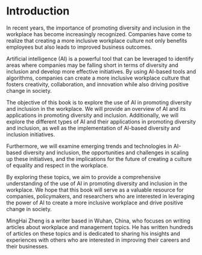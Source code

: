 # Introduction

In recent years, the importance of promoting diversity and inclusion in the workplace has become increasingly recognized. Companies have come to realize that creating a more inclusive workplace culture not only benefits employees but also leads to improved business outcomes.

Artificial intelligence (AI) is a powerful tool that can be leveraged to identify areas where companies may be falling short in terms of diversity and inclusion and develop more effective initiatives. By using AI-based tools and algorithms, companies can create a more inclusive workplace culture that fosters creativity, collaboration, and innovation while also driving positive change in society.

The objective of this book is to explore the use of AI in promoting diversity and inclusion in the workplace. We will provide an overview of AI and its applications in promoting diversity and inclusion. Additionally, we will explore the different types of AI and their applications in promoting diversity and inclusion, as well as the implementation of AI-based diversity and inclusion initiatives.

Furthermore, we will examine emerging trends and technologies in AI-based diversity and inclusion, the opportunities and challenges in scaling up these initiatives, and the implications for the future of creating a culture of equality and respect in the workplace.

By exploring these topics, we aim to provide a comprehensive understanding of the use of AI in promoting diversity and inclusion in the workplace. We hope that this book will serve as a valuable resource for companies, policymakers, and researchers who are interested in leveraging the power of AI to create a more inclusive workplace and drive positive change in society.

MingHai Zheng is a writer based in Wuhan, China, who focuses on writing articles about workplace and management topics. He has written hundreds of articles on these topics and is dedicated to sharing his insights and experiences with others who are interested in improving their careers and their businesses.
